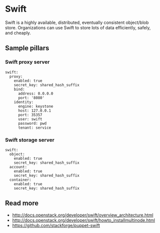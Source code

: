 
# Swift

Swift is a highly available, distributed, eventually consistent object/blob store. Organizations can use Swift to store lots of data efficiently, safely, and cheaply.

## Sample pillars

### Swift proxy server

    swift:
      proxy:
        enabled: true
        secret_key: shared_hash_suffix
        bind:
          address: 0.0.0.0
          port: '8080'
        identity:
          engine: keystone
          host: 127.0.0.1
          port: 35357
          user: swift
          password: pwd
          tenant: service

### Swift storage server

    swift:
      object:
        enabled: true
        secret_key: shared_hash_suffix
      account:
        enabled: true
        secret_key: shared_hash_suffix
      container:
        enabled: true
        secret_key: shared_hash_suffix

## Read more

* http://docs.openstack.org/developer/swift/overview_architecture.html
* http://docs.openstack.org/developer/swift/howto_installmultinode.html
* https://github.com/stackforge/puppet-swift
